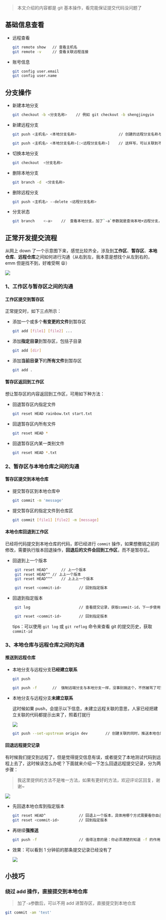 > 本文介绍的内容都是 git 基本操作，看完能保证提交代码没问题了

## 基础信息查看

- 远程查看

  ```bash
  git remote show	// 查看主机名
  git remote -v 	// 查看关联远程连接
  ```

- 账号信息

  ```bash
  git config user.email
  git config user.name
  ```

## 分支操作

- 新建本地分支

  ```bash
  git checkout -b <分支名称> 	// 例如 git checkout -b shengjingyin
  ```

- 新建远程分支

  ```bash
  git push <主机名> <本地分支名称>					// 创建的远程分支名称与本地分支一样

  git push <主机名> <本地分支名称>[:<远程分支名称>]	// 这样写，可以关联到不一样名称的远程分支，例如 git push origin dev3:ayin，我本地是dev3，但是我远程创建的却是ayin分支
  ```

- 切换本地分支

  ```bash
  git checkout  <分支名称>
  ```

- 删除本地分支

  ```bash
  git branch -d  <分支名称>
  ```

- 删除远程分支

  ```bash
  git push <主机名> --delete <远程分支名称>
  ```

- 分支状态

  ```bash
  git branch	<-a>	//  查看本地分支，加了`-a`参数就是查询本地+远程分支，带*号的是当前分支，
  ```

## 正常开发提交流程

从网上 down 了一个示意图下来，感觉比较齐全，涉及到**工作区**、**暂存区**、**本地仓库**、**远程仓库**之间如何进行沟通（从右到左，我本意是想找个从左到右的，emm 但是找不到，好难受啊 😫）

![](https://gitee.com/sjy666666/image-host/raw/master/img/git.png)

### 1、工作区与暂存区之间的沟通

#### 工作区提交到暂存区

正常提交时，如下三点所示：

- 添加一个或多个**有变更的文件**到暂存区

  ```bash
  git add [file1] [file2] ...
  ```

- 添加**指定目录**到暂存区，包括子目录

  ```bash
  git add [dir]
  ```

- 添加**当前目录下**的**所有文件**到暂存区

  ```bash
  git add .
  ```

#### 暂存区返回到工作区

想让暂存区的内容返回到工作区，可用如下种方法：

- 回退暂存区内指定文件

  ```bash
  git reset HEAD rainbow.txt start.txt
  ```

- 回退暂存区内所有文件

  ```bash
  git reset HEAD *
  ```

- 回退暂存区内某一类别文件

  ```bash
  git reset HEAD *.txt
  ```

### 2、暂存区与本地仓库之间的沟通

#### 暂存区提交到本地仓库

- 提交暂存区到本地仓库中

  ```bash
  git commit -m 'message'
  ```

- 提交暂存区的指定文件到仓库区

  ```bash
  git commit [file1] [file2] -m [message]
  ```

#### 本地仓库回退到工作区

已经将代码提交到本地仓库的代码，即已经进行 `commit` 操作，如果想撤销之前的修改，需要执行版本回退操作，**回退后的文件会回到工作区**，而不是暂存区。

- 回退到上一个版本

  ```bash
   git reset HEAD^		// 上一个版本
   git reset HEAD^^	// 上上一个版本
   git reset HEAD^^^	// 上上上一个版本

   git reset <commit-id> 		// 回到指定版本
  ```

- 回退到指定版本

  ```bash
   git log 						// 查看提交记录，获取commit-id，下一步使用

   git reset <commit-id> 		// 回到指定版本
  ```

  tips：可以使用 `git log` 或 `git reflog` 命令来查看 git 的提交历史，获取`commit-id`

### 3、本地仓库与远程仓库之间的沟通

#### 推送到远程仓库

- 本地分支与远程分支**已经建立联系**

  ```bash
  git push

  git push -f		//  强制远端分支与本地分支一样，没事别搞这个，不然被骂了可别怪我😂
  ```

- 本地分支与远程分支**未建立联系**

  这时候如果 push，会提示以下信息，未建立远程关联的意思，人家已经把建立关联的代码都提示出来了，照着打就行

  ![](https://gitee.com/sjy666666/image-host/raw/master/img/image-20210809174344960.png)

  ```bash
  git push --set-upstream origin dev		// 创建关联的同时，推送本地仓库代码到远程仓库关联分支(dev)
  ```

#### 回退远程提交记录

有时候我们提交到远程了，但是觉得提交信息有误，或者提交了本地测试代码到远程上去了，这时候该怎么办呢？下面就来介绍一下怎么回退远程提交记录，分为两步骤：

> 我这里提供的方法不是唯一方法，如果有更好的方法，欢迎评论区回复，谢谢~

![](https://gitee.com/sjy666666/image-host/raw/master/img/image-20210810101326410.png)

- 先回退本地仓库到指定版本

  ```bash
  git reset HEAD^				// 回退上一个版本，具体用哪个方式需要看你自己的需求
  git reset <commit-id> 		// 回到指定版本
  ```

- 再继续**强推送**

  ```bash
  git push -f					// 值得注意的是：你必须清楚的知道 -f 的作用！！！
  ```

- 效果：可以看到 1 分钟前的那条提交记录已经没有了

  ![](https://gitee.com/sjy666666/image-host/raw/master/img/image-20210810101445466.png)

## 小技巧

### 绕过 add 操作，直接提交到本地仓库

> 加了`-a`参数后，可以不用 add 进暂存区，直接提交到本地仓库

```bash
git commit -am 'test'
```
